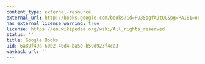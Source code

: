 ```yaml
---
content_type: external-resource
external_url: http://books.google.com/books?id=FU35ogfA9tQC&pg=PA181=onepage
has_external_license_warning: true
license: https://en.wikipedia.org/wiki/All_rights_reserved
status: ''
title: Google Books
uid: 6a89f49a-60b2-40d4-ba5e-b59d923f4ca3
wayback_url: ''
---
```

